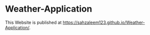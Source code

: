 # Weather-Application
This Website is published at https://sahzaleem123.github.io/Weather-Application/.
